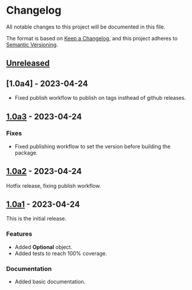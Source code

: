 # Changelog

All notable changes to this project will be documented in this file.

The format is based on [Keep a Changelog](https://keepachangelog.com/en/1.0.0/),
and this project adheres to [Semantic Versioning](https://semver.org/spec/v2.0.0.html).

## [Unreleased]

## [1.0a4] - 2023-04-24

- Fixed publish workflow to publish on tags insthead of github releases.

## [1.0a3] - 2023-04-24

### Fixes

- Fixed publishing workflow to set the version before building the package.

## [1.0a2] - 2023-04-24

Hotfix release, fixing publish workflow.

## [1.0a1] - 2023-04-24

This is the initial release.

### Features

- Added **Optional** object.
- Added tests to reach 100% coverage.

### Documentation

- Added basic documentation.

[Unreleased]: https://github.com/francipvb/py-optional/compare/v0.0.0...HEAD
[1.0a1]: https://github.com/francipvb/py-optional/releases/tag/v1.0a1
[1.0a2]: https://github.com/francipvb/py-optional/releases/tag/v1.0a2
[1.0a3]: https://github.com/francipvb/py-optional/releases/tag/v1.0a2
